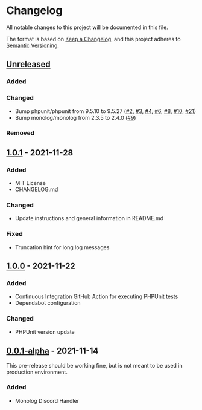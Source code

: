 # Changelog
All notable changes to this project will be documented in this file.

The format is based on [Keep a Changelog](https://keepachangelog.com/en/1.0.0/),
and this project adheres to [Semantic Versioning](https://semver.org/spec/v2.0.0.html).

## [Unreleased]
### Added

### Changed
- Bump phpunit/phpunit from 9.5.10 to 9.5.27 ([#2](https://github.com/stephan-strate/monolog-discord/pull/2), [#3](https://github.com/stephan-strate/monolog-discord/pull/3), [#4](https://github.com/stephan-strate/monolog-discord/pull/4), [#6](https://github.com/stephan-strate/monolog-discord/pull/6), [#8](https://github.com/stephan-strate/monolog-discord/pull/8), [#10](https://github.com/stephan-strate/monolog-discord/pull/10), [#21](https://github.com/stephan-strate/monolog-discord/pull/21))
- Bump monolog/monolog from 2.3.5 to 2.4.0 ([#9](https://github.com/stephan-strate/monolog-discord/pull/9))

### Removed

## [1.0.1] - 2021-11-28
### Added
- MIT License
- CHANGELOG.md

### Changed
- Update instructions and general information in README.md

### Fixed
- Truncation hint for long log messages

## [1.0.0] - 2021-11-22
### Added
- Continuous Integration GitHub Action for executing PHPUnit tests
- Dependabot configuration

### Changed
- PHPUnit version update

## [0.0.1-alpha] - 2021-11-14

This pre-release should be working fine, but is not meant to be used in production environment.

### Added
- Monolog Discord Handler

[Unreleased]: https://github.com/stephan-strate/monolog-discord/compare/v1.0.1...HEAD
[1.0.1]: https://github.com/stephan-strate/monolog-discord/compare/v1.0.0...v1.0.1
[1.0.0]: https://github.com/stephan-strate/monolog-discord/compare/v0.0.1-alpha...v1.0.0
[0.0.1-alpha]: https://github.com/stephan-strate/monolog-discord/releases/tag/v0.0.1-alpha
